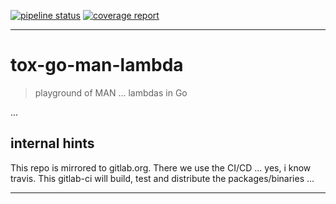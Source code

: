 [![pipeline status](https://gitlab.com/tox-aws-terraform/tox-go-man-lambda/badges/master/pipeline.svg)](https://gitlab.com/tox-aws-terraform/tox-go-man-lambda/commits/master)
[![coverage report](https://gitlab.com/tox-aws-terraform/tox-go-man-lambda/badges/master/coverage.svg)](https://gitlab.com/tox-aws-terraform/tox-go-man-lambda/commits/master)

***

# tox-go-man-lambda

> playground of MAN ... lambdas in Go

...

## internal hints

This repo is mirrored to gitlab.org. There we use the CI/CD ... yes, i know travis.
This gitlab-ci will build, test and distribute the packages/binaries ...

***
